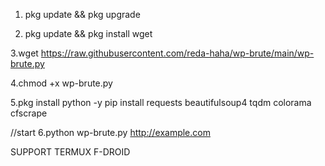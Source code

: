 1. pkg update && pkg upgrade
  
2. pkg update && pkg install wget

3.wget https://raw.githubusercontent.com/reda-haha/wp-brute/main/wp-brute.py

4.chmod +x wp-brute.py

5.pkg install python -y
pip install requests beautifulsoup4 tqdm colorama cfscrape

//start
6.python wp-brute.py http://example.com

SUPPORT TERMUX F-DROID
